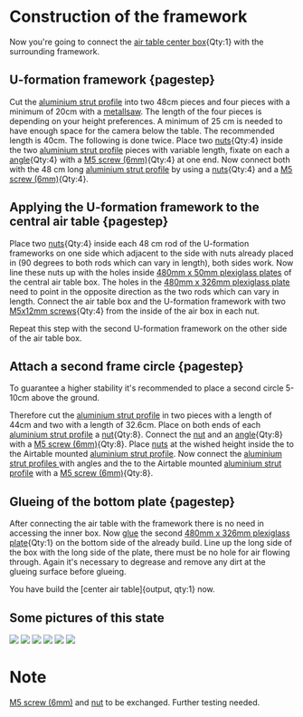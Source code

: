 # Construction of the framework

Now you're going to connect the [air table center box](fromstep){Qty:1} with the surrounding framework.

## U-formation framework {pagestep}

Cut the [aluminium strut profile](framework.yml#20x20Rod) into two 48cm pieces and four pieces with a minimum of 20cm with a [metallsaw](tools.yml#metallsaw). The length of the four pieces is depending on your height preferences. A minimum of 25 cm is needed to have enough space for the camera below the table. The recommended length is 40cm. 
The following is done twice. 
Place two [nuts](connectors.yml#5mmNuts){Qty:4} inside the two [aluminium strut profile](framework.yml#20x20Rod) pieces with variable length, fixate on each a [angle](connectors.yml#5mmNuts_angle){Qty:4} with a [M5 screw (6mm)](screws.yml#m5x6mm_screw){Qty:4} at one end. Now connect both with the 48 cm long [aluminium strut profile](framework.yml#20x20Rod) by using a [nuts](connectors.yml#5mmNuts){Qty:4} and a [M5 screw (6mm)](screws.yml#m5x6mm_screw){Qty:4}.


## Applying the U-formation framework to the central air table {pagestep}

Place two [nuts](connectors.yml#5mmNuts){Qty:4} inside each 48 cm rod of the U-formation frameworks on one side which adjacent to the side with nuts already placed in (90 degrees to both rods which can vary in length), both sides work. Now line these nuts up with the holes inside [480mm x 50mm plexiglass plates](plexiglass.yml#480x50pg) of the central air table box. The holes in the [480mm x 326mm plexiglass plate](plexiglass.yml#480x326pg) need to point in the opposite direction as the two rods which can vary in length.
Connect the air table box and the U-formation framework with two [M5x12mm screws](screws.yml#m5x12mm_screw){Qty:4} from the inside of the air box in each nut. 

Repeat this step with the second U-formation framework on the other side of the air table box.

## Attach a second frame circle {pagestep}

To guarantee a higher stability it's recommended to place a second circle 5-10cm above the ground.

Therefore cut the [aluminium strut profile](framework.yml#20x20Rod) in two pieces with a length of 44cm and two with a length of 32.6cm. Place on both ends of each [aluminium strut profile](framework.yml#20x20Rod) a [nut](connectors.yml#5mmNuts){Qty:8}. Connect the [nut](connectors.yml#5mmNuts) and an [angle](connectors.yml#5mmNuts_angle){Qty:8} with a [M5 screw (6mm)](screws.yml#m5x6mm_screw){Qty:8}. Place [nuts](connectors.yml#5mmNuts) at the wished height inside the to the Airtable mounted [aluminium strut profile](framework.yml#20x20Rod). Now connect the [aluminium strut profiles ](framework.yml#20x20Rod) with angles and the to the Airtable mounted [aluminium strut profile](framework.yml#20x20Rod) with a [M5 screw (6mm)](screws.yml#m5x6mm_screw){Qty:8}.


## Glueing of the bottom plate {pagestep}

After connecting the air table with the framework there is no need in accessing the inner box. Now [glue](tools.yml#acrifix_192) the second [480mm x 326mm plexiglass plate](plexiglass.yml#480x326pg){Qty:1} on the bottom side of the already build. Line up the long side of the box with the long side of the plate, there must be no hole for air flowing through. Again it's necessary to degrease and remove any dirt at the glueing surface before glueing.



You have build the [center air table]{output, qty:1} now.


## Some pictures of this state

![](images/desc_01.jpeg)
![](images/desc_02.jpeg)
![](images/desc_03.jpeg)
![](images/desc_04.jpeg)
![](images/desc_05.jpeg)
![](images/desc_06.jpeg)





# Note
[M5 screw (6mm)](screws.yml#m5x6mm_screw) and [nut](connectors.yml#5mmNuts) to be exchanged. Further testing needed.